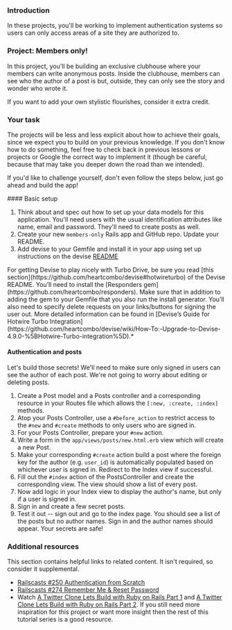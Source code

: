 ### Introduction

In these projects, you'll be working to implement authentication systems so users can only access areas of a site they are authorized to.

### Project: Members only!

In this project, you'll be building an exclusive clubhouse where your members can write anonymous posts. Inside the clubhouse, members can see who the author of a post is but, outside, they can only see the story and wonder who wrote it.

If you want to add your own stylistic flourishes, consider it extra credit.

### Your task

The projects will be less and less explicit about how to achieve their goals, since we expect you to build on your previous knowledge.  If you don't know how to do something, feel free to check back in previous lessons or projects or Google the correct way to implement it (though be careful, because that may take you deeper down the road than we intended).

If you'd like to challenge yourself, don't even follow the steps below, just go ahead and build the app!

<div class="lesson-content__panel" markdown="1">
#### Basic setup

1. Think about and spec out how to set up your data models for this application. You'll need users with the usual identification attributes like name, email and password. They'll need to create posts as well.
2. Create your new `members-only` Rails app and GitHub repo.  Update your README.
3. Add devise to your Gemfile and install it in your app using set up instructions on the devise [README](https://github.com/heartcombo/devise)

<div class="lesson-note lesson-note--tip" markdown="1">
For getting Devise to play nicely with Turbo Drive, be sure you read [this section](https://github.com/heartcombo/devise#hotwireturbo) of the Devise README. You’ll need to install the [Responders gem](https://github.com/heartcombo/responders). Make sure that in addition to adding the gem to your Gemfile that you also run the install generator. You’ll also need to specify delete requests on your links/buttons for signing the user out. More detailed information can be found in [Devise’s Guide for Hotwire Turbo Integration](https://github.com/heartcombo/devise/wiki/How-To:-Upgrade-to-Devise-4.9.0-%5BHotwire-Turbo-integration%5D).*
</div>

#### Authentication and posts

Let's build those secrets!  We'll need to make sure only signed in users can see the author of each post.  We're not going to worry about editing or deleting posts.

1. Create a Post model and a Posts controller and a corresponding resource in your Routes file which allows the `[:new, :create, :index]` methods.
2. Atop your Posts Controller, use a `#before_action` to restrict access to the `#new` and `#create` methods to only users who are signed in.
3. For your Posts Controller, prepare your `#new` action.
4. Write a form in the `app/views/posts/new.html.erb` view which will create a new Post.
5. Make your corresponding `#create` action build a post where the foreign key for the author (e.g. `user_id`) is automatically populated based on whichever user is signed in.  Redirect to the Index view if successful.
6. Fill out the `#index` action of the PostsController and create the corresponding view.  The view should show a list of every post.
7. Now add logic in your Index view to display the author's name, but only if a user is signed in.
8. Sign in and create a few secret posts.
9. Test it out -- sign out and go to the index page.  You should see a list of the posts but no author names.  Sign in and the author names should appear.  Your secrets are safe!

</div>

### Additional resources

This section contains helpful links to related content. It isn't required, so consider it supplemental.

- [Railscasts #250 Authentication from Scratch](http://railscasts.com/episodes/250-authentication-from-scratch-revised)
- [Railscasts #274 Remember Me & Reset Password](http://railscasts.com/episodes/274-remember-me-reset-password)
- Watch [A Twitter Clone Lets Build with Ruby on Rails Part 1](https://www.youtube.com/watch?v=loYfUpwoLlM&t=3s)
and [A Twitter Clone Lets Build with Ruby on Rails Part 2](https://www.youtube.com/watch?v=fyj70TbS75c&t=474s). If you still need more inspiration for this project or want more insight then the rest of this tutorial series is a good resource.
